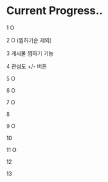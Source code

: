 # Current Progress..

1 O

2 O (찜하기순 제외)

3 게시물 찜하기 기능

4 관심도 +/- 버튼

5 O

6 O

7 O

8

9 O

10

11 O

12

13